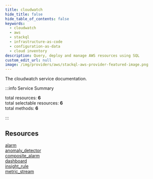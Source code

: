 ```yaml
---
title: cloudwatch
hide_title: false
hide_table_of_contents: false
keywords:
  - cloudwatch
  - aws
  - stackql
  - infrastructure-as-code
  - configuration-as-data
  - cloud inventory
description: Query, deploy and manage AWS resources using SQL
custom_edit_url: null
image: /img/providers/aws/stackql-aws-provider-featured-image.png
---
```


The cloudwatch service documentation.

:::info Service Summary

<div class="row">
<div class="providerDocColumn">
<span>total resources:&nbsp;<b>6</b></span><br />
<span>total selectable resources:&nbsp;<b>6</b></span><br />
<span>total methods:&nbsp;<b>6</b></span><br />
</div>
</div>

:::

## Resources
<div class="row">
<div class="providerDocColumn">
<a href="/providers/aws/cloudwatch/alarm/">alarm</a><br />
<a href="/providers/aws/cloudwatch/anomaly_detector/">anomaly_detector</a><br />
<a href="/providers/aws/cloudwatch/composite_alarm/">composite_alarm</a>
</div>
<div class="providerDocColumn">
<a href="/providers/aws/cloudwatch/dashboard/">dashboard</a><br />
<a href="/providers/aws/cloudwatch/insight_rule/">insight_rule</a><br />
<a href="/providers/aws/cloudwatch/metric_stream/">metric_stream</a>
</div>
</div>